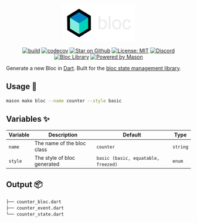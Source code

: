 <p align="center">
<img style="height:100px" src="https://raw.githubusercontent.com/felangel/bloc/master/assets/logos/bloc_dark.png" alt="Bloc" />
</p>

<p align="center">
<a href="https://github.com/felangel/bloc/actions"><img src="https://github.com/felangel/bloc/actions/workflows/main.yaml/badge.svg" alt="build"></a>
<a href="https://codecov.io/gh/felangel/bloc"><img src="https://codecov.io/gh/felangel/Bloc/branch/master/graph/badge.svg" alt="codecov"></a>
<a href="https://github.com/felangel/bloc"><img src="https://img.shields.io/github/stars/felangel/bloc.svg?style=flat&logo=github&colorB=deeppink&label=stars" alt="Star on Github"></a>
<a href="https://opensource.org/licenses/MIT"><img src="https://img.shields.io/badge/license-MIT-purple.svg" alt="License: MIT"></a>
<a href="https://discord.gg/bloc"><img src="https://img.shields.io/discord/649708778631200778.svg?logo=discord&color=blue" alt="Discord"></a>
<a href="https://github.com/felangel/bloc"><img src="https://tinyurl.com/bloc-library" alt="Bloc Library"></a>
<a href="https://github.com/felangel/mason"><img src="https://img.shields.io/endpoint?url=https%3A%2F%2Ftinyurl.com%2Fmason-badge" alt="Powered by Mason"></a>
</p>

Generate a new Bloc in [Dart][1]. Built for the [bloc state management library][2].

## Usage 🚀

```sh
mason make bloc --name counter --style basic
```

## Variables ✨

| Variable | Description                 | Default                             | Type     |
| -------- | --------------------------- | ----------------------------------- | -------- |
| `name`   | The name of the bloc class  | `counter`                           | `string` |
| `style`  | The style of bloc generated | `basic (basic, equatable, freezed)` | `enum`   |

## Output 📦

```sh
├── counter_bloc.dart
├── counter_event.dart
└── counter_state.dart
```

[1]: https://dart.dev
[2]: https://github.com/felangel/bloc
